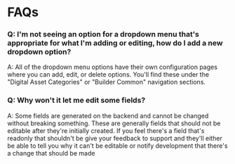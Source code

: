 # FAQs

### Q: I'm not seeing an option for a dropdown menu that's appropriate for what I'm adding or editing, how do I add a new dropdown option?
A: All of the dropdown menu options have their own configuration pages where you can add, edit, or delete options. You'll find these under the "Digital Asset Categories" or "Builder Common" navigation sections.


### Q: Why won't it let me edit some fields?
A: Some fields are generated on the backend and cannot be changed without breaking something. These are generally fields that should not be editable after they're initially created. If you feel there's a field that's readonly that shouldn't be give your feedback to support and they'll either be able to tell you why it can't be editable or notify development that there's a change that should be made